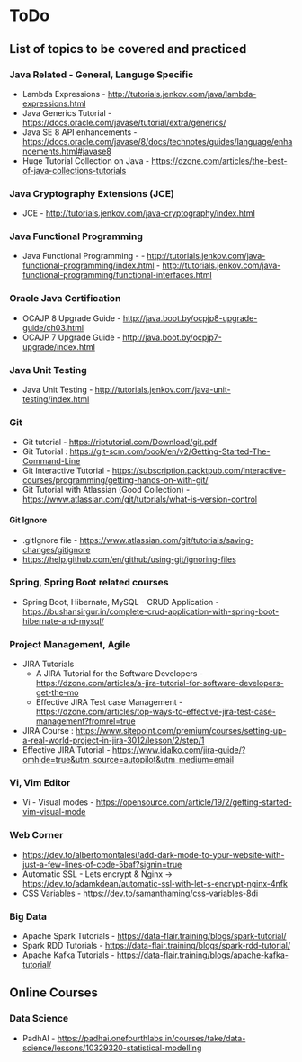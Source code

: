 # ToDo

## List of topics to be covered and practiced

### Java Related - General, Languge Specific 

  * Lambda Expressions - http://tutorials.jenkov.com/java/lambda-expressions.html
  * Java Generics Tutorial - https://docs.oracle.com/javase/tutorial/extra/generics/
  * Java SE 8 API enhancements - https://docs.oracle.com/javase/8/docs/technotes/guides/language/enhancements.html#javase8
  * Huge Tutorial Collection on Java - https://dzone.com/articles/the-best-of-java-collections-tutorials

### Java Cryptography Extensions (JCE)
  * JCE - http://tutorials.jenkov.com/java-cryptography/index.html

### Java Functional Programming 
   * Java Functional Programming - 
  	- http://tutorials.jenkov.com/java-functional-programming/index.html
  	- http://tutorials.jenkov.com/java-functional-programming/functional-interfaces.html 

### Oracle Java Certification
  * OCAJP 8 Upgrade Guide - http://java.boot.by/ocpjp8-upgrade-guide/ch03.html
  * OCAJP 7 Upgrade Guide - http://java.boot.by/ocpjp7-upgrade/index.html

### Java Unit Testing
  * Java Unit Testing - http://tutorials.jenkov.com/java-unit-testing/index.html

### Git 
  * Git tutorial - https://riptutorial.com/Download/git.pdf
  * Git Tutorial : https://git-scm.com/book/en/v2/Getting-Started-The-Command-Line
  * Git Interactive Tutorial -  https://subscription.packtpub.com/interactive-courses/programming/getting-hands-on-with-git/
  * Git Tutorial with Atlassian (Good Collection) - https://www.atlassian.com/git/tutorials/what-is-version-control 

#### Git Ignore
 * .gitIgnore file - https://www.atlassian.com/git/tutorials/saving-changes/gitignore
 * https://help.github.com/en/github/using-git/ignoring-files


### Spring, Spring Boot related courses
  * Spring Boot, Hibernate, MySQL - CRUD Application - https://bushansirgur.in/complete-crud-application-with-spring-boot-hibernate-and-mysql/

### Project Management, Agile 
  * JIRA Tutorials
  	- A JIRA Tutorial for the Software Developers - https://dzone.com/articles/a-jira-tutorial-for-software-developers-get-the-mo
	- Effective JIRA Test case Management - https://dzone.com/articles/top-ways-to-effective-jira-test-case-management?fromrel=true
  * JIRA Course : https://www.sitepoint.com/premium/courses/setting-up-a-real-world-project-in-jira-3012/lesson/2/step/1 
  * Effective JIRA Tutorial - https://www.idalko.com/jira-guide/?omhide=true&utm_source=autopilot&utm_medium=email 

### Vi, Vim Editor

  * Vi - Visual modes - https://opensource.com/article/19/2/getting-started-vim-visual-mode
 
### Web Corner 

  * https://dev.to/albertomontalesi/add-dark-mode-to-your-website-with-just-a-few-lines-of-code-5baf?signin=true 
  * Automatic SSL - Lets encrypt & Nginx -> https://dev.to/adamkdean/automatic-ssl-with-let-s-encrypt-nginx-4nfk
  * CSS Variables - https://dev.to/samanthaming/css-variables-8di 

### Big Data 

  * Apache Spark Tutorials - https://data-flair.training/blogs/spark-tutorial/
  * Spark RDD Tutorials - https://data-flair.training/blogs/spark-rdd-tutorial/
  * Apache Kafka Tutorials - https://data-flair.training/blogs/apache-kafka-tutorial/

## Online Courses

### Data Science

  * PadhAI - https://padhai.onefourthlabs.in/courses/take/data-science/lessons/10329320-statistical-modelling

